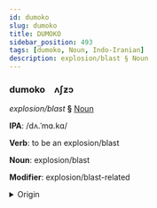 ```yaml
---
id: dumoko
slug: dumoko
title: DUMOKO
sidebar_position: 493
tags: [dumoko, Noun, Indo-Iranian]
description: explosion/blast § Noun
---
```


### dumoko&emsp;<span kind="abugida">ʌʃƶɔ</span>

*explosion/blast* **§** [Noun](../../tags/Noun)

**IPA**: /dʌ.ˈmɑ.kɑ/

**Verb**: to be an explosion/blast

**Noun**: explosion/blast

**Modifier**: explosion/blast-related

<details>
    <summary>Origin</summary>
    Urdu دَھماکَہ dhamākah /d̪ʱə.mɑː.kɑ(ːɦ)/<br/>
    <em>Indo-Iranian Language Family</em>
</details>
